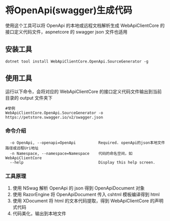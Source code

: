 # 将OpenApi(swagger)生成代码

使用这个工具可以将 OpenApi 的本地或远程文档解析生成 WebApiClientCore 的接口定义代码文件，aspnetcore 的 swagger json 文件也适用

## 安装工具

```shell
dotnet tool install WebApiClientCore.OpenApi.SourceGenerator -g
```

## 使用工具

运行以下命令，会将对应的 WebApiClientCore 的接口定义代码文件输出到当前目录的 output 文件夹下

```shell
#举例
WebApiClientCore.OpenApi.SourceGenerator -o https://petstore.swagger.io/v2/swagger.json
```

### 命令介绍

```text
  -o OpenApi, --openapi=OpenApi          Required. openApi的json本地文件路径或远程Uri地址
  -n Namespace, --namespace=Namespace    代码的命名空间，如WebApiClientCore
  --help                                 Display this help screen.
```

### 工具原理
1. 使用 NSwag 解析 OpenApi 的 json 得到 OpenApiDocument 对象
2. 使用 RazorEngine 将 OpenApiDocument 传入 cshtml 模板编译得到 html
3. 使用 XDocument 将 html 的文本代码提取，得到 WebApiClientCore 的声明式代码
4. 代码美化，输出到本地文件
